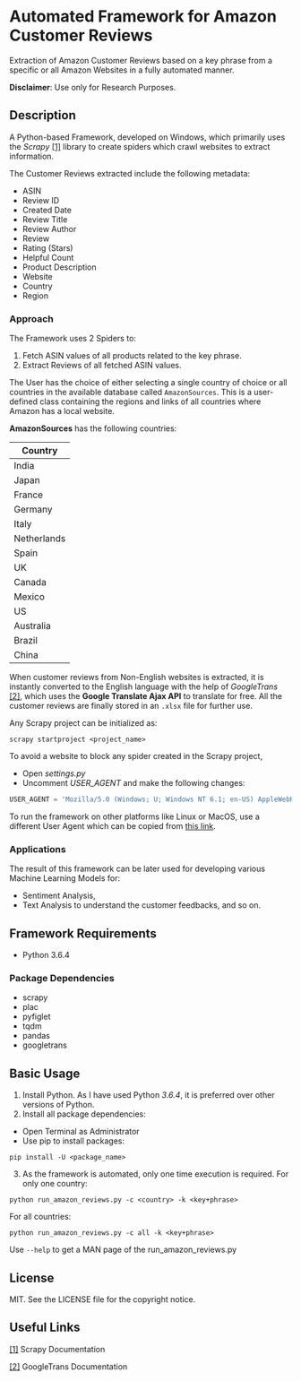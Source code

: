# Automated Framework for Amazon Customer Reviews
Extraction of Amazon Customer Reviews based on a key phrase from a specific or all
Amazon Websites in a fully automated manner.

**Disclaimer**: Use only for Research Purposes.

## Description
A Python-based Framework, developed on Windows, which primarily uses the *Scrapy* [[1]](https://doc.scrapy.org/en/latest/) library to create spiders which crawl websites to extract information.

The Customer Reviews extracted include the following metadata:
* ASIN
* Review ID
* Created Date
* Review Title
* Review Author
* Review
* Rating (Stars)
* Helpful Count
* Product Description
* Website
* Country
* Region

### Approach
The Framework uses 2 Spiders to:

1. Fetch ASIN values of all products related to the key phrase.
2. Extract Reviews of all fetched ASIN values.

The User has the choice of either selecting a single country of choice or all countries
in the available database called `AmazonSources`. This is a user-defined class
containing the regions and links of all countries where Amazon has a local website.

**AmazonSources** has the following countries:

Country|
-------|
India |
Japan |
France |
Germany |
Italy |
Netherlands |
Spain |
UK |
Canada |
Mexico |
US |
Australia |
Brazil |
China |

When customer reviews from Non-English websites is extracted, it is instantly converted to the English language with the help of *GoogleTrans* [[2]](http://py-googletrans.readthedocs.io/en/latest/), which uses the **Google Translate Ajax API** to translate for free.
All the customer reviews are finally stored in an `.xlsx` file for further use.

Any Scrapy project can be initialized as:
```
scrapy startproject <project_name>
```

To avoid a website to block any spider created in the Scrapy project,
* Open *settings.py*
* Uncomment *USER_AGENT* and make the following changes:
```python
USER_AGENT = 'Mozilla/5.0 (Windows; U; Windows NT 6.1; en-US) AppleWebKit/534.10 (KHTML, like Gecko) Chrome/7.0.540.0 Safari/534.10'
```

To run the framework on other platforms like Linux or MacOS, use a different User Agent which can be copied from [this link](https://developers.whatismybrowser.com/useragents/explore/software_name/chrome/).

### Applications
The result of this framework can be later used for developing various Machine Learning Models for:

* Sentiment Analysis,
* Text Analysis to understand the customer feedbacks, and so on.

## Framework Requirements
* Python 3.6.4

### Package Dependencies
* scrapy
* plac
* pyfiglet
* tqdm
* pandas
* googletrans

## Basic Usage
1. Install Python. As I have used Python *3.6.4*, it is preferred over other versions of Python.
2. Install all package dependencies:
  * Open Terminal as Administrator
  * Use pip to install packages:
  ```
  pip install -U <package_name>
  ```
3. As the framework is automated, only one time execution is required. For only one country:
  ```
  python run_amazon_reviews.py -c <country> -k <key+phrase>
  ```
  For all countries:
  ```
  python run_amazon_reviews.py -c all -k <key+phrase>
  ```
  Use `--help` to get a MAN page of the run_amazon_reviews.py

## License
MIT. See the LICENSE file for the copyright notice.

## Useful Links
[[1]](https://doc.scrapy.org/en/latest/) Scrapy Documentation

[[2]](http://py-googletrans.readthedocs.io/en/latest/) GoogleTrans Documentation

